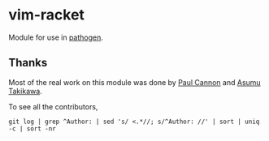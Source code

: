 # vim-racket

Module for use in [pathogen](https://github.com/tpope/vim-pathogen).

## Thanks

Most of the real work on this module was done by [Paul Cannon](https://github.com/thepaul) and [Asumu Takikawa](https://github.com/takikawa).

To see all the contributors,

    git log | grep ^Author: | sed 's/ <.*//; s/^Author: //' | sort | uniq -c | sort -nr

